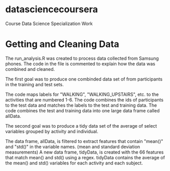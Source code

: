 datasciencecoursera
===================

Course Data Science Specialization Work


Getting and Cleaning Data
=========================

The run_analysis.R was created to process data collected from Samsung phones.
The code in the file is commented to explain how the data was combined and cleaned.

The first goal was to produce one combinded data set of from participants in the training and test sets.

The code maps labels for "WALKING", "WALKING_UPSTAIRS", etc. to the activities that are numbered 1-6.
The code combines the ids of participants to the test data and matches the labels to the test and training data.
The code combines the test and training data into one large data frame called allData.


The second goal was to produce a tidy data set of the average of select variables grouped by activity and individual.

The data frame, allData, is filtered to extract features that contain "mean()" and "std()" in the variable names.
(mean and standard deviation measurements)
A new data frame, tidyData, is created with the 66 features that match mean() and std() using a regex.
tidyData contains the average of the mean() and std() variables for each activity and each subject.
